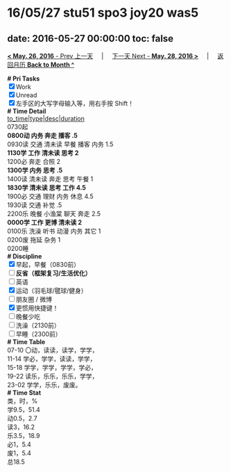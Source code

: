 # 16/05/27 stu51 spo3 joy20 was5

date: 2016-05-27 00:00:00
toc: false
---
[**< May. 26, 2016** - Prev 上一天](/lifelogs/2016/05/d26.md) &nbsp; &nbsp; | &nbsp; &nbsp; [下一天 Next - **May. 28, 2016 >**](/lifelogs/2016/05/d28.md) &nbsp; &nbsp; |  &nbsp; &nbsp; [返回月历 **Back to Month ^**](/lifelogs/2016/05/index.md)
<br/><div><b># Pri Tasks</b></div><div><input checked="true" type="checkbox"/>Work</div><div><input checked="true" type="checkbox"/>Unread</div><div><input checked="true" type="checkbox"/>左手区的大写字母输入等，用右手按 Shift！</div><div><b># Time Detail</b></div><div><u>to_time|type|desc|duration</u></div><div>0730起</div><div><b>0800动 内务 奔走 播客 .5</b></div><div>0930读 交通 清未读 早餐 播客 内务 1.5</div><div><b>1130学 工作 清未读 思考 2</b></div><div>1200必 奔走 合照 2</div><div><b>1300学 内务 思考 .5</b></div><div>1400读 清未读 奔走 思考 午餐 1</div><div><b>1830学 清未读 思考 工作 4.5</b></div><div>1900必 交通 理财 内务 休息 4.5</div><div>1930读 交通 补觉 .5</div><div>2200乐 晚餐 小渔棠 聊天 奔走 2.5</div><div><b>0000学 工作 更博 清未读 2</b></div><div>0100乐 洗澡 听书 动漫 内务 其它 1</div><div>0200废 拖延 杂务 1</div><div>0200睡</div><div><b># Discipline</b></div><div><input checked="true" type="checkbox"/>早起，早餐（0830前）</div><div><b><input type="checkbox"/></b><b>反省（框架复习/生活优化）</b></div><div><input type="checkbox"/>英语</div><div><input checked="true" type="checkbox"/>运动（羽毛球/毽球/健身）</div><div><input type="checkbox"/>朋友圈 / 微博</div><div><input checked="true" type="checkbox"/>更惯用快捷键！</div><div><input type="checkbox"/>晚餐少吃</div><div><input type="checkbox"/>洗澡（2130前）</div><div><input type="checkbox"/>早睡（2300前）</div><div><b># Time Table</b></div><div>07-10 〇动，读读，读学，学学，</div><div>11-14 学必，学学，读读，学学，</div><div>15-18 学学，学学，学学，学必，</div><div>19-22 读乐，乐乐，乐乐，学学，</div><div>23-02 学学，乐乐，废废。</div><div><b># Time Stat</b></div><div>类，时，%</div><div>学9.5，51.4</div><div>动0.5，2.7</div><div>读3，16.2</div><div>乐3.5，18.9</div><div>必1，5.4</div><div>废1，5.4</div><div>总18.5</div>

